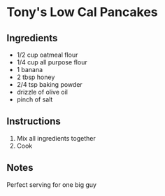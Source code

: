 # Tony's Low Cal Pancakes

## Ingredients
- 1/2 cup oatmeal flour
- 1/4 cup all purpose flour
- 1 banana
- 2 tbsp honey
- 2/4 tsp baking powder
- drizzle of olive oil
- pinch of salt

## Instructions
1. Mix all ingredients together
2. Cook

## Notes
Perfect serving for one big guy